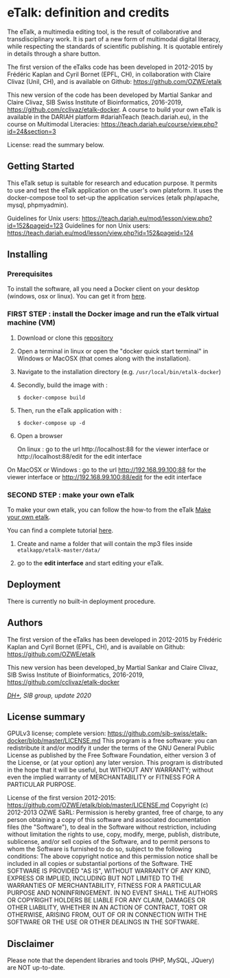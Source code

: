 # eTalk: definition and credits

The eTalk, a multimedia editing tool, is the result of collaborative and transdisciplinary work. It is part of a new form of multimodal digital literacy, while respecting the standards of scientific publishing. It is quotable entirely in details through a share button.

The first version of the eTalks code has been developed in 2012-2015 by Frédéric Kaplan and Cyril Bornet (EPFL, CH), in collaboration with Claire Clivaz (Unil, CH), and is available on Github: https://github.com/OZWE/etalk

This new version of the code has been developed by Martial Sankar and Claire Clivaz, SIB Swiss Institute of Bioinformatics, 2016-2019, https://github.com/cclivaz/etalk-docker. A course to build your own eTalk is available in the DARIAH platform #dariahTeach (teach.dariah.eu), in the course on Multimodal Literacies: https://teach.dariah.eu/course/view.php?id=24&section=3 

License: read the summary below.

## Getting Started

This eTalk setup is suitable for research and education purpose. It permits to use and test the eTalk application on the user's own plateform. It uses the docker-compose tool to set-up the application services (etalk php/apache, mysql, phpmyadmin).

Guidelines for Unix users: https://teach.dariah.eu/mod/lesson/view.php?id=152&pageid=123
Guidelines for non Unix users: https://teach.dariah.eu/mod/lesson/view.php?id=152&pageid=124

## Installing

### Prerequisites

To install the software, all you need a Docker client on your desktop (windows, osx or linux). You can get it from [here](https://www.docker.com/products/docker#).

### FIRST STEP : install the Docker image and run the eTalk virtual machine (VM)

1. Download or clone this [repository](https://github.com/cclivaz/etalk-docker)

2. Open a terminal in linux or open the "docker quick start terminal" in Windows or MacOSX (that comes along with the installation).

3. Navigate to the installation directory (e.g. `/usr/local/bin/etalk-docker`)

4. Secondly, build the image with : 

	```
	$ docker-compose build
	```

5. Then, run the eTalk application with :

	```
	$ docker-compose up -d
	```

6. Open a browser

	On linux : go to the url http://localhost:88 for the viewer interface or http://localhost:88/edit for the edit interface

On MacOSX or Windows : go to the url http://192.168.99.100:88 for the viewer interface or http://192.168.99.100:88/edit for the edit interface

### SECOND STEP : make your own eTalk

To make your own etalk, you can follow the how-to from the eTalk [Make your own etalk](https://etalk2.sib.swiss/?dir=MakeETalk#0).

You can find a complete tutorial [here](https://teach.dariah.eu/course/view.php?id=24&section=3).
 
1. Create and name a folder that will contain the mp3 files inside `etalkapp/etalk-master/data/`

2. go to the __edit interface__  and start editing your eTalk.

## Deployment

There is currently no built-in deployment procedure.

## Authors

The first version of the eTalks has been developed in 2012-2015 by Frédéric Kaplan and Cyril Bornet (EPFL, CH), and is available on Github: https://github.com/OZWE/etalk

This new version has been developed_by Martial Sankar and Claire Clivaz, SIB Swiss Institute of Bioinformatics, 2016-2019, https://github.com/cclivaz/etalk-docker

*[DH+](https://digitalhumanitiesplus.sib.swiss/#/), SIB group, update 2020*

## License summary

GPULv3 license; complete version: https://github.com/sib-swiss/etalk-docker/blob/master/LICENSE.md
This program is a free software: you can redistribute it and/or modify it under the terms of the GNU General Public License as published by the Free Software Foundation, either version 3 of the License, or (at your option) any later version. This program is distributed in the hope that it will be useful, but WITHOUT ANY WARRANTY; without even the implied warranty of MERCHANTABILITY or FITNESS FOR A PARTICULAR PURPOSE.

License of the first version 2012-2015: https://github.com/OZWE/etalk/blob/master/LICENSE.md
Copyright (c) 2012-2013 OZWE SàRL: Permission is hereby granted, free of charge, to any person obtaining a copy of this software and associated documentation files (the "Software"), to deal in the Software without restriction, including without limitation the rights to use, copy, modify, merge, publish, distribute, sublicense, and/or sell copies of the Software, and to permit persons to whom the Software is furnished to do so, subject to the following conditions: The above copyright notice and this permission notice shall be included in all copies or substantial portions of the Software. THE SOFTWARE IS PROVIDED "AS IS", WITHOUT WARRANTY OF ANY KIND, EXPRESS OR IMPLIED, INCLUDING BUT NOT LIMITED TO THE WARRANTIES OF MERCHANTABILITY, FITNESS FOR A PARTICULAR PURPOSE AND NONINFRINGEMENT. IN NO EVENT SHALL THE AUTHORS OR COPYRIGHT HOLDERS BE LIABLE FOR ANY CLAIM, DAMAGES OR OTHER LIABILITY, WHETHER IN AN ACTION OF CONTRACT, TORT OR OTHERWISE, ARISING FROM, OUT OF OR IN CONNECTION WITH THE SOFTWARE OR THE USE OR OTHER DEALINGS IN THE SOFTWARE.

## Disclaimer

Please note that the dependent libraries and tools (PHP, MySQL, JQuery) are NOT up-to-date.

